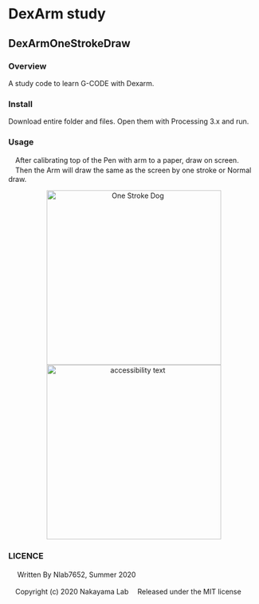 DexArm study
====
## DexArmOneStrokeDraw

### Overview

  A study code to learn G-CODE with Dexarm.

### Install 
 Download entire folder and files.
 Open them with Processing 3.x and run.

### Usage
　After calibrating top of the Pen with arm to a paper, draw on screen.
　Then the Arm will draw the same as the screen by one stroke or Normal draw.
 
<p align="center">
  <img src="http://regeneration.med.saga-u.ac.jp/OneStrokeDog-final.gif" width="350" title="One Stroke Dog">
  <img src="your_relative_path_here_number_2_large_name" width="350" alt="accessibility text">
</p>

### LICENCE
 　
Written By Nlab7652, Summer 2020

 　Copyright (c) 2020 Nakayama Lab
 　Released under the MIT license
